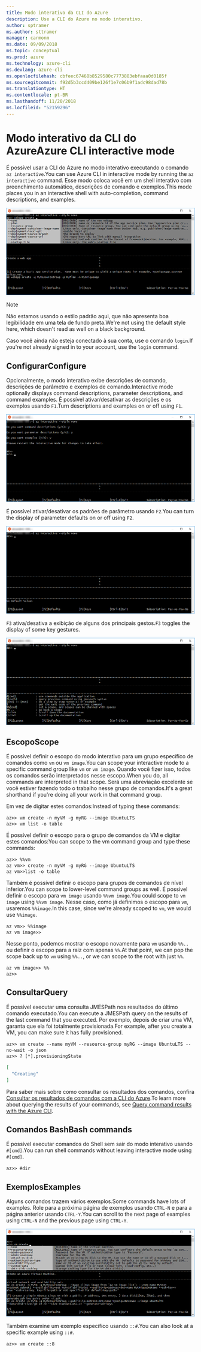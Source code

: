 ```yaml
---
title: Modo interativo da CLI do Azure
description: Use a CLI do Azure no modo interativo.
author: sptramer
ms.author: sttramer
manager: carmonm
ms.date: 09/09/2018
ms.topic: conceptual
ms.prod: azure
ms.technology: azure-cli
ms.devlang: azure-cli
ms.openlocfilehash: cbfeec67468b8529580c7773883ebfaaa0d0185f
ms.sourcegitcommit: f92d5b3ccd409be126f1e7c06b9f1adc98dad78b
ms.translationtype: HT
ms.contentlocale: pt-BR
ms.lasthandoff: 11/20/2018
ms.locfileid: "52159296"
---
```

# <a name="azure-cli-interactive-mode"></a><span data-ttu-id="77c95-103">Modo interativo da CLI do Azure</span><span class="sxs-lookup"><span data-stu-id="77c95-103">Azure CLI interactive mode</span></span>

<span data-ttu-id="77c95-104">É possível usar a CLI do Azure no modo interativo executando o comando `az interactive`.</span><span class="sxs-lookup"><span data-stu-id="77c95-104">You can use Azure CLI in interactive mode by running the `az interactive` command.</span></span>
<span data-ttu-id="77c95-105">Esse modo coloca você em um shell interativo com preenchimento automático, descrições de comando e exemplos.</span><span class="sxs-lookup"><span data-stu-id="77c95-105">This mode places you in an interactive shell with auto-completion, command descriptions, and examples.</span></span>

![modo interativo](./media/interactive-azure-cli/webapp-create.png)

> [!NOTE]
> <span data-ttu-id="77c95-107">Não estamos usando o estilo padrão aqui, que não apresenta boa legibilidade em uma tela de fundo preta.</span><span class="sxs-lookup"><span data-stu-id="77c95-107">We're not using the default style here, which doesn't read as well on a black background.</span></span>

<span data-ttu-id="77c95-108">Caso você ainda não esteja conectado à sua conta, use o comando `login`.</span><span class="sxs-lookup"><span data-stu-id="77c95-108">If you're not already signed in to your account, use the `login` command.</span></span>

## <a name="configure"></a><span data-ttu-id="77c95-109">Configurar</span><span class="sxs-lookup"><span data-stu-id="77c95-109">Configure</span></span>

<span data-ttu-id="77c95-110">Opcionalmente, o modo interativo exibe descrições de comando, descrições de parâmetro e exemplos de comando.</span><span class="sxs-lookup"><span data-stu-id="77c95-110">Interactive mode optionally displays command descriptions, parameter descriptions, and command examples.</span></span>
<span data-ttu-id="77c95-111">É possível ativar/desativar as descrições e os exemplos usando `F1`.</span><span class="sxs-lookup"><span data-stu-id="77c95-111">Turn descriptions and examples on or off using `F1`.</span></span>

![descrições e exemplos](./media/interactive-azure-cli/descriptions-and-examples.png)

<span data-ttu-id="77c95-113">É possível ativar/desativar os padrões de parâmetro usando `F2`.</span><span class="sxs-lookup"><span data-stu-id="77c95-113">You can turn the display of parameter defaults on or off using `F2`.</span></span>

![padrões](./media/interactive-azure-cli/defaults.png)

<span data-ttu-id="77c95-115">`F3` ativa/desativa a exibição de alguns dos principais gestos.</span><span class="sxs-lookup"><span data-stu-id="77c95-115">`F3` toggles the display of some key gestures.</span></span>

![gestos](./media/interactive-azure-cli/gestures.png)

## <a name="scope"></a><span data-ttu-id="77c95-117">Escopo</span><span class="sxs-lookup"><span data-stu-id="77c95-117">Scope</span></span>

<span data-ttu-id="77c95-118">É possível definir o escopo do modo interativo para um grupo específico de comandos como `vm` ou `vm image`.</span><span class="sxs-lookup"><span data-stu-id="77c95-118">You can scope your interactive mode to a specific command group like `vm` or `vm image`.</span></span>
<span data-ttu-id="77c95-119">Quando você fizer isso, todos os comandos serão interpretados nesse escopo.</span><span class="sxs-lookup"><span data-stu-id="77c95-119">When you do, all commands are interpreted in that scope.</span></span>
<span data-ttu-id="77c95-120">Será uma abreviação excelente se você estiver fazendo todo o trabalho nesse grupo de comandos.</span><span class="sxs-lookup"><span data-stu-id="77c95-120">It's a great shorthand if you're doing all your work in that command group.</span></span>

<span data-ttu-id="77c95-121">Em vez de digitar estes comandos:</span><span class="sxs-lookup"><span data-stu-id="77c95-121">Instead of typing these commands:</span></span>

```azurecli
az>> vm create -n myVM -g myRG --image UbuntuLTS
az>> vm list -o table
```

<span data-ttu-id="77c95-122">É possível definir o escopo para o grupo de comandos da VM e digitar estes comandos:</span><span class="sxs-lookup"><span data-stu-id="77c95-122">You can scope to the vm command group and type these commands:</span></span>

```azurecli
az>> %%vm
az vm>> create -n myVM -g myRG --image UbuntuLTS
az vm>>list -o table
```

<span data-ttu-id="77c95-123">Também é possível definir o escopo para grupos de comandos de nível inferior.</span><span class="sxs-lookup"><span data-stu-id="77c95-123">You can scope to lower-level command groups as well.</span></span>
<span data-ttu-id="77c95-124">É possível definir o escopo para `vm image` usando `%%vm image`.</span><span class="sxs-lookup"><span data-stu-id="77c95-124">You could scope to `vm image` using `%%vm image`.</span></span>
<span data-ttu-id="77c95-125">Nesse caso, como já definimos o escopo para `vm`, usaremos `%%image`.</span><span class="sxs-lookup"><span data-stu-id="77c95-125">In this case, since we're already scoped to `vm`, we would use `%%image`.</span></span>

```azurecli
az vm>> %%image
az vm image>>
```

<span data-ttu-id="77c95-126">Nesse ponto, podemos mostrar o escopo novamente para `vm` usando `%%..` ou definir o escopo para a raiz com apenas `%%`.</span><span class="sxs-lookup"><span data-stu-id="77c95-126">At that point, we can pop the scope back up to `vm` using `%%..`, or we can scope to the root with just `%%`.</span></span>

```azurecli
az vm image>> %%
az>>
```

## <a name="query"></a><span data-ttu-id="77c95-127">Consultar</span><span class="sxs-lookup"><span data-stu-id="77c95-127">Query</span></span>

<span data-ttu-id="77c95-128">É possível executar uma consulta JMESPath nos resultados do último comando executado.</span><span class="sxs-lookup"><span data-stu-id="77c95-128">You can execute a JMESPath query on the results of the last command that you executed.</span></span>
<span data-ttu-id="77c95-129">Por exemplo, depois de criar uma VM, garanta que ela foi totalmente provisionada.</span><span class="sxs-lookup"><span data-stu-id="77c95-129">For example, after you create a VM, you can make sure it has fully provisioned.</span></span>

```azurecli
az>> vm create --name myVM --resource-group myRG --image UbuntuLTS --no-wait -o json
az>> ? [*].provisioningState
```

```json
[
  "Creating"
]
```

<span data-ttu-id="77c95-130">Para saber mais sobre como consultar os resultados dos comandos, confira [Consultar os resultados de comandos com a CLI do Azure](query-azure-cli.md).</span><span class="sxs-lookup"><span data-stu-id="77c95-130">To learn more about querying the results of your commands, see [Query command results with the Azure CLI](query-azure-cli.md).</span></span>

## <a name="bash-commands"></a><span data-ttu-id="77c95-131">Comandos Bash</span><span class="sxs-lookup"><span data-stu-id="77c95-131">Bash commands</span></span>

<span data-ttu-id="77c95-132">É possível executar comandos do Shell sem sair do modo interativo usando `#[cmd]`.</span><span class="sxs-lookup"><span data-stu-id="77c95-132">You can run shell commands without leaving interactive mode using `#[cmd]`.</span></span>

```azurecli
az>> #dir
```

## <a name="examples"></a><span data-ttu-id="77c95-133">Exemplos</span><span class="sxs-lookup"><span data-stu-id="77c95-133">Examples</span></span>

<span data-ttu-id="77c95-134">Alguns comandos trazem vários exemplos.</span><span class="sxs-lookup"><span data-stu-id="77c95-134">Some commands have lots of examples.</span></span>
<span data-ttu-id="77c95-135">Role para a próxima página de exemplos usando `CTRL-N` e para a página anterior usando `CTRL-Y`.</span><span class="sxs-lookup"><span data-stu-id="77c95-135">You can scroll to the next page of examples using `CTRL-N` and the previous page using `CTRL-Y`.</span></span>

![exemplos](./media/interactive-azure-cli/examples.png)

<span data-ttu-id="77c95-137">Também examine um exemplo específico usando `::#`.</span><span class="sxs-lookup"><span data-stu-id="77c95-137">You can also look at a specific example using `::#`.</span></span>

```azurecli
az>> vm create ::8
```
